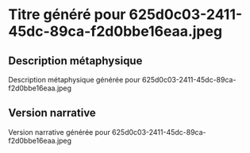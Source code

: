 # Titre généré pour 625d0c03-2411-45dc-89ca-f2d0bbe16eaa.jpeg

## Description métaphysique
Description métaphysique générée pour 625d0c03-2411-45dc-89ca-f2d0bbe16eaa.jpeg

## Version narrative
Version narrative générée pour 625d0c03-2411-45dc-89ca-f2d0bbe16eaa.jpeg
